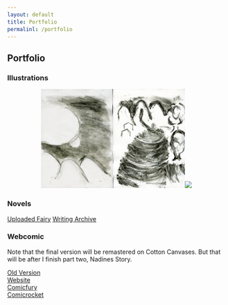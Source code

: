 ```yaml
---
layout: default
title: Portfolio
permalinl: /portfolio
---
```

## Portfolio

### Illustrations
<center>
  <a href="https://lwflouisa.github.io/VampirePortfolio/assets/gallery/epilogue078.jpg"><img src="https://raw.githubusercontent.com/LWFlouisa/VampirePortfolio/main/assets/gallery/epilogue075.jpg" width="33%"></a><a href="https://lwflouisa.github.io/VampirePortfolio/assets/gallery/epilogue076.jpg"><img src="https://raw.githubusercontent.com/LWFlouisa/VampirePortfolio/main/assets/gallery/epilogue076.jpg" width="33%"></a><a href="https://lwflouisa.github.io/VampirePortfolio/assets/gallery/epilogue078.jpg"><img src="https://lwflouisa.github.io/VampirePortfolio/assets/gallery/epilogue078.jpg" width="33%"></a>
</center>

### Novels
[Uploaded Fairy](https://lwflouisa.github.io/Homepage/UploadedFairy)
[Writing Archive](https://lwflouisa.github.io/WritingArchive)

### Webcomic
Note that the final version will be remastered on Cotton Canvases. But that will be after I finish part two, Nadines Story.

[Old Version](https://lwflouisa.github.io/UploadedFairyWeb)<br />
[Website](https://lwflouisa.github.io/UploadedFairy)<br />
[Comicfury](https://uploadedfairy.thecomicseries.com)<br />
[Comicrocket](https://www.comic-rocket.com/explore/uploaded-fairy/)<br />
